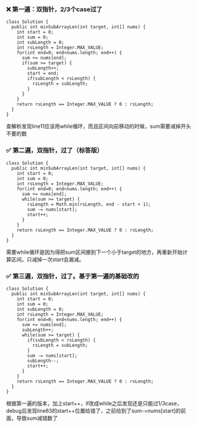 ### :x: 第一遍：双指针，2/3个case过了
```
class Solution {
  public int minSubArrayLen(int target, int[] nums) {
    int start = 0;
    int sum = 0;
    int subLength = 0;
    int rsLength = Integer.MAX_VALUE;
    for(int end=0; end<nums.length; end++) {
      sum += nums[end];
      if(sum >= target) {
        subLength++;
        start = end;
        if(subLength < rsLength) {
          rsLength = subLength;
        }
      }
    }
    return rsLength == Integer.MAX_VALUE ? 0 : rsLength;
  }
}
```
查解析发现line11应该用while循环，而且区间向前移动的时候，sum需要减掉开头不要的数

### :white_check_mark: 第二遍，双指针，过了（标答版）
```
class Solution {
  public int minSubArrayLen(int target, int[] nums) {
    int start = 0;
    int sum = 0;
    int rsLength = Integer.MAX_VALUE;
    for(int end=0; end<nums.length; end++) {
      sum += nums[end];
      while(sum >= target) {
        rsLength = Math.min(rsLength, end - start + 1);
        sum -= nums[start];
        start++;
      }
    }
    return rsLength == Integer.MAX_VALUE ? 0 : rsLength;
  }
}
```
需要while循环是因为得把sum区间挪到下一个小于target的地方，再重新开始计算区间。只减掉一次start会漏减。

### :white_check_mark: 第三遍，双指针，过了。基于第一遍的基础改的
```
class Solution {
  public int minSubArrayLen(int target, int[] nums) {
    int start = 0;
    int sum = 0;
    int subLength = 0;
    int rsLength = Integer.MAX_VALUE;
    for(int end=0; end<nums.length; end++) {
      sum += nums[end];
      subLength++;
      while(sum >= target) {
        if(subLength < rsLength) {
          rsLength = subLength;
        }
        sum -= nums[start];
        subLength--;
        start++;
      }
    }
    return rsLength == Integer.MAX_VALUE ? 0 : rsLength;
  }
}
```
根据第一遍的版本，加上start++，if改成while之后发现还是只能过1/3case，debug后发现line63的start++位置给错了，之前给到了sum-=nums[start]的前面，导致sum减错数了
